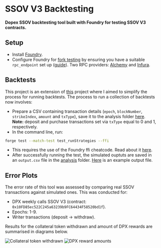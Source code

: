 # SSOV V3 Backtesting

**Dopex SSOV backtesting tool built with Foundry for testing SSOV V3 contracts.**

## Setup

- Install [Foundry](https://github.com/foundry-rs/foundry).
- Configure Foundry for [fork testing](https://book.getfoundry.sh/forge/fork-testing) by ensuring you have a suitable `rpc_endpoint` set up ([guide](https://book.getfoundry.sh/cheatcodes/rpc?highlight=rpc#description)). Two RPC providers: [Alchemy](https://www.alchemy.com/) and [Infura](https://infura.io/).

## Backtests

This project is an extension of [this](https://github.com/lumoswiz/DopexSsovBacktesting) project where I aimed to simplify the process for running backtests. The process to run a collection of backtests now involves:

- Prepare a CSV containing transaction details (`epoch`, `blockNumber`, `strikeIndex`, `amount` and `txType`), save it to the analysis folder [here](./analysis/). **Note:** deposit and purchase transactions set via `txType` equal to 0 and 1, respectively.
- In the command line, run:

```sh
forge test --match-test test_runStrategies --ffi
```

- This requires the use of the Foundry ffi cheatcode. Read about it [here](https://book.getfoundry.sh/cheatcodes/ffi).
- After successfully running the test, the simulated ouptuts are saved in an `output.csv` file in the [analysis](./analysis/) folder. [Here](./analysis/example_output.csv) is an example output file.

## Error Plots

The error rate of this tool was assessed by comparing real SSOV transactions against simulated ones. This was conducted for:

- DPX weekly calls SSOV V3 (contract: `0x10FD85ec522C245a63239b9FC64434F58520bd1f`).
- Epochs: 1-9.
- Writer transactions (deposit -> withdraw).

Results for the collateral token withdrawn and amount of DPX rewards are summarised in diagrams below.

![Collateral token withdrawn](/analysis/img/collateral_error.png)
![DPX reward amounts](/analysis/img/dpx_withdraw_error.png)
